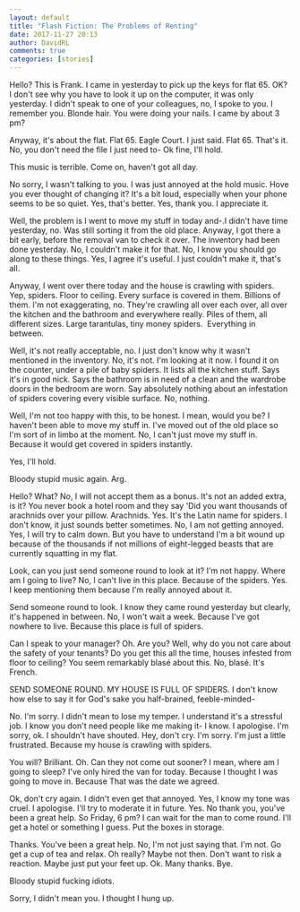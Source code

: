 ```yaml
---  
layout: default  
title: "Flash Fiction: The Problems of Renting"  
date: 2017-11-27 20:13  
author: DavidRL  
comments: true  
categories: [stories]  
---  
```

Hello? This is Frank. I came in yesterday to pick up the keys for flat 65. OK? I don't see why you have to look it up on the computer, it was only yesterday. I didn't speak to one of your colleagues, no, I spoke to you. I remember you. Blonde hair. You were doing your nails. I came by about 3 pm?  

Anyway, it's about the flat. Flat 65. Eagle Court. I just said. Flat 65. That's it. No, you don't need the file I just need to- Ok fine, I'll hold.  

This music is terrible. Come on, haven't got all day.  

<!--more-->  

No sorry, I wasn't talking to you. I was just annoyed at the hold music. Hove you ever thought of changing it? It's a bit loud, especially when your phone seems to be so quiet. Yes, that's better. Yes, thank you. I appreciate it.  

Well, the problem is I went to move my stuff in today and-.I didn't have time yesterday, no. Was still sorting it from the old place. Anyway, I got there a bit early, before the removal van to check it over. The inventory had been done yesterday. No, I couldn't make it for that. No, I know you should go along to these things. Yes, I agree it's useful. I just couldn't make it, that's all.  

Anyway, I went over there today and the house is crawling with spiders. Yep, spiders. Floor to ceiling. Every surface is covered in them. Billions of them. I'm not exaggerating, no. They're crawling all over each over, all over the kitchen and the bathroom and everywhere really. Piles of them, all different sizes. Large tarantulas, tiny money spiders.  Everything in between.  

Well, it's not really acceptable, no. I just don't know why it wasn't mentioned in the inventory. No, it's not. I'm looking at it now. I found it on the counter, under a pile of baby spiders. It lists all the kitchen stuff. Says it's in good nick. Says the bathroom is in need of a clean and the wardrobe doors in the bedroom are worn. Say absolutely nothing about an infestation of spiders covering every visible surface. No, nothing.  

Well, I'm not too happy with this, to be honest. I mean, would you be? I haven't been able to move my stuff in. I've moved out of the old place so I'm sort of in limbo at the moment. No, I can't just move my stuff in. Because it would get covered in spiders instantly.  

Yes, I'll hold.  

Bloody stupid music again. Arg.  

Hello? What? No, I will not accept them as a bonus. It's not an added extra, is it? You never book a hotel room and they say 'Did you want thousands of arachnids over your pillow. Arachnids. Yes. It's the Latin name for spiders. I don't know, it just sounds better sometimes. No, I am not getting annoyed. Yes, I will try to calm down. But you have to understand I'm a bit wound up because of the thousands if not millions of eight-legged beasts that are currently squatting in my flat.  

Look, can you just send someone round to look at it? I'm not happy. Where am I going to live? No, I can't live in this place. Because of the spiders. Yes. I keep mentioning them because I'm really annoyed about it.  

Send someone round to look. I know they came round yesterday but clearly, it's happened in between. No, I won't wait a week. Because I've got nowhere to live. Because this place is full of spiders.  

Can I speak to your manager? Oh. Are you? Well, why do you not care about the safety of your tenants? Do you get this all the time, houses infested from floor to ceiling? You seem remarkably blasé about this. No, blasé. It's French.  

SEND SOMEONE ROUND. MY HOUSE IS FULL OF SPIDERS. I don't know how else to say it for God's sake you half-brained, feeble-minded-  

No. I'm sorry. I didn't mean to lose my temper. I understand it's a stressful job. I know you don't need people like me making it- I know. I apologise. I'm sorry, ok. I shouldn't have shouted. Hey, don't cry. I'm sorry. I'm just a little frustrated. Because my house is crawling with spiders.  

You will? Brilliant. Oh. Can they not come out sooner? I mean, where am I going to sleep? I've only hired the van for today. Because I thought I was going to move in. Because That was the date we agreed.  

Ok, don't cry again. I didn't even get that annoyed. Yes, I know my tone was cruel. I apologise. I'll try to moderate it in future. Yes. No thank you, you've been a great help. So Friday, 6 pm? I can wait for the man to come round. I'll get a hotel or something I guess. Put the boxes in storage.  

Thanks. You've been a great help. No, I'm not just saying that. I'm not. Go get a cup of tea and relax. Oh really? Maybe not then. Don't want to risk a reaction. Maybe just put your feet up. Ok. Many thanks. Bye.  

Bloody stupid fucking idiots.  

Sorry, I didn't mean you. I thought I hung up.  
